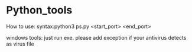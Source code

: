 # Python_tools
How to use:
syntax:python3 ps.py <ip> <start_port> <end_port>

windows tools: just run exe.
please add exception if your antivirus detects as virus file
